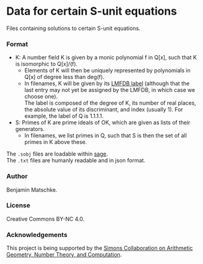 # Data for certain S-unit equations

Files containing solutions to certain S-unit equations.

### Format

- K: A number field K is given by a monic polynomial f in Q[x], such that K is isomorphic to Q[x]/(f).
  - Elements of K will then be uniquely represented by polynomials in Q[x] of degree less than deg(f).
  - In filenames, K will be given by its [LMFDB label](https://www.lmfdb.org/NumberField/FieldLabels) 
    (although that the last entry may not yet be assigned by the LMFDB, in which case we choose one).  
    The label is composed of the degree of K, its number of real places, the absolute value of its discriminant, and index (usually 1).
    For example, the label of Q is 1.1.1.1.
- S: Primes of K are prime ideals of OK, which are given as lists of their generators.
  - In filenames, we list primes in Q, such that S is then the set of all primes in K above these.

The `.sobj` files are loadable within [sage](https://www.sagemath.org/).  
The `.txt` files are humanly readable and in json format.  

### Author

Benjamin Matschke.

### License

Creative Commons BY-NC 4.0.

### Acknowledgements

This project is being supported by the [Simons Collaboration on Arithmetic Geometry, Number Theory, and Computation](https://simonscollab.icerm.brown.edu/).

